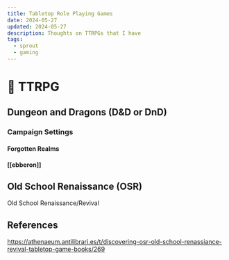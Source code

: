 ```yaml
---
title: Tabletop Role Playing Games
date: 2024-05-27
updated: 2024-05-27
description: Thoughts on TTRPGs that I have
tags:
  - sprout
  - gaming
---
```

# 🏰 TTRPG

## Dungeon and Dragons (D&D or DnD)

### Campaign Settings
#### Forgotten Realms

#### [[ebberon]] 


## Old School Renaissance (OSR)

Old School Renaissance/Revival

## References
https://athenaeum.antilibrari.es/t/discovering-osr-old-school-renassiance-revival-tabletop-game-books/269

